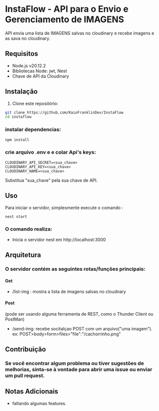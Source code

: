 # InstaFlow - API para o Envio e Gerenciamento de IMAGENS

API envia uma lista de IMAGENS salvas no cloudinary e recebe imagens e as sava no cloudinary. 

## Requisitos

- Node.js v20.12.2
- Bibliotecas Node: jwt, Nest
- Chave de API da Cloudinary

## Instalação

1. Clone este repositório:

```bash
git clone https://github.com/KaioFranklinDev/InstaFlow
cd instaflow
```
### instalar dependencias:

```bash
npm install
```
### crie arquivo .env e e colar Api's keys:
```
CLOUDINARY_API_SECRET=<sua_chave>
CLOUDINARY_API_KEY=<sua_chave>
CLOUDINARY_NAME=<sua_chave>
```
Substitua "sua_chave" pela sua chave de API.

## Uso
Para iniciar o servidor, simplesmente execute o comando :
```
nest start
```
### O comando realiza:

* Inicia o servidor nest em http://localhost:3000


## Arquitetura
### O servidor contém as seguintes rotas/funções principais:

#### Get
* /list-img : mostra a lista de imagens salvas no cloudnary
#### Post
(pode ser usando alguma ferramenta de REST, como o Thunder Client ou PostMan)
* /send-img: recebe socitalçao POST com um arquivo("uma imagem"). ex: POST>body>form>files>"file":"/cachorrinho.png"








## Contribuição
### Se você encontrar algum problema ou tiver sugestões de melhorias, sinta-se à vontade para abrir uma issue ou enviar um pull request.

## Notas Adicionais

- faltando algumas features.


